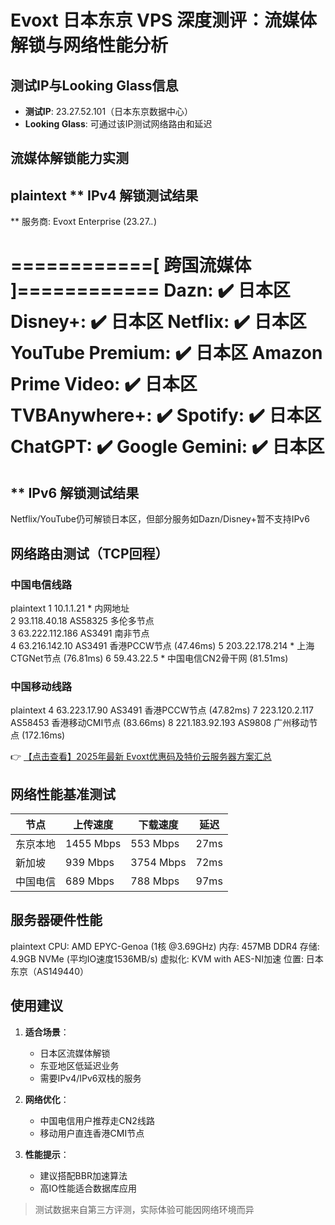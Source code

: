 # Evoxt 日本东京 VPS 深度测评：流媒体解锁与网络性能分析

## 测试IP与Looking Glass信息
- **测试IP**: 23.27.52.101（日本东京数据中心）
- **Looking Glass**: 可通过该IP测试网络路由和延迟

## 流媒体解锁能力实测
plaintext
 ** IPv4 解锁测试结果
--------------------------------
 ** 服务商: Evoxt Enterprise (23.27.*.*)

============[ 跨国流媒体 ]============
 Dazn:                          ✔️ 日本区
 Disney+:                       ✔️ 日本区
 Netflix:                       ✔️ 日本区
 YouTube Premium:               ✔️ 日本区
 Amazon Prime Video:            ✔️ 日本区
 TVBAnywhere+:                  ✔️
 Spotify:                       ✔️ 日本区
 ChatGPT:                       ✔️
 Google Gemini:                 ✔️ 日本区
=======================================

 ** IPv6 解锁测试结果
--------------------------------
Netflix/YouTube仍可解锁日本区，但部分服务如Dazn/Disney+暂不支持IPv6

## 网络路由测试（TCP回程）
### 中国电信线路
plaintext
1   10.1.1.21       *                         内网地址          
2   93.118.40.18    AS58325                   多伦多节点  
3   63.222.112.186  AS3491                    南非节点  
4   63.216.142.10   AS3491                    香港PCCW节点 (47.46ms)
5   203.22.178.214  *                         上海CTGNet节点 (76.81ms)
6   59.43.22.5      *                         中国电信CN2骨干网 (81.51ms)

### 中国移动线路
plaintext
4   63.223.17.90    AS3491                    香港PCCW节点 (47.82ms)
7   223.120.2.117   AS58453                   香港移动CMI节点 (83.66ms)
8   221.183.92.193  AS9808                    广州移动节点 (172.16ms)

👉 [【点击查看】2025年最新 Evoxt优惠码及特价云服务器方案汇总](https://bit.ly/evoxt)

## 网络性能基准测试
| 节点        | 上传速度   | 下载速度    | 延迟   |
|-------------|------------|-------------|--------|
| 东京本地    | 1455 Mbps  | 553 Mbps    | 27ms   |
| 新加坡      | 939 Mbps   | 3754 Mbps   | 72ms   |
| 中国电信    | 689 Mbps   | 788 Mbps    | 97ms   |

## 服务器硬件性能
plaintext
 CPU: AMD EPYC-Genoa (1核 @3.69GHz)
 内存: 457MB DDR4
 存储: 4.9GB NVMe (平均IO速度1536MB/s)
 虚拟化: KVM with AES-NI加速
 位置: 日本东京（AS149440）

## 使用建议
1. **适合场景**：
   - 日本区流媒体解锁
   - 东亚地区低延迟业务
   - 需要IPv4/IPv6双栈的服务

2. **网络优化**：
   - 中国电信用户推荐走CN2线路
   - 移动用户直连香港CMI节点

3. **性能提示**：
   - 建议搭配BBR加速算法
   - 高IO性能适合数据库应用

> 测试数据来自第三方评测，实际体验可能因网络环境而异
